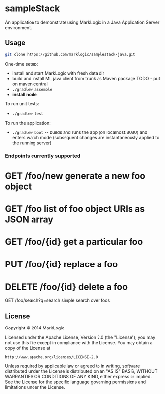 # sampleStack

An application to demonstrate using MarkLogic in a Java Application Server environment.

## Usage


```bash
git clone https://github.com/marklogic/samplestack-java.git
```

One-time setup:

* install and start MarkLogic with fresh data dir
* build and install ML java client from trunk as Maven package TODO - put on maven central
* `./gradlew assemble`
* **install node**

To run unit tests:

* `./gradlew test`

To run the application:

* `./gradlew boot` -- builds and runs the app (on localhost:8080) and enters
watch mode (subsequent changes are instantaneously applied to the running
server)

### Endpoints currently supported

# GET /foo/new    generate a new foo object
# GET /foo        list of foo object URIs as JSON array
# GET /foo/{id}   get a particular foo
# PUT /foo/{id}   replace a foo
# DELETE /foo/{id} delete a foo

GET /foo/search?q=search    simple search over foos



## License

Copyright © 2014 MarkLogic

Licensed under the Apache License, Version 2.0 (the "License");
you may not use this file except in compliance with the License.
You may obtain a copy of the License at

    http://www.apache.org/licenses/LICENSE-2.0

Unless required by applicable law or agreed to in writing, software
distributed under the License is distributed on an "AS IS" BASIS,
WITHOUT WARRANTIES OR CONDITIONS OF ANY KIND, either express or implied.
See the License for the specific language governing permissions and
limitations under the License.

